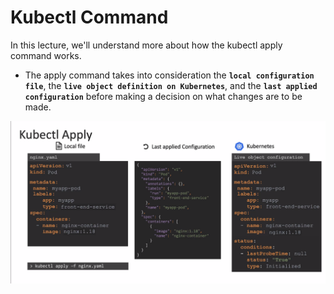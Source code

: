# Kubectl Command

In this lecture, we'll understand more about how the kubectl apply command works.

- The apply command takes into consideration the **`local configuration file`**, the **`live object definition on Kubernetes`**, and the **`last applied configuration`** before making a decision on what changes are to be made.

![kubectl](../../images/kubectl.PNG)

